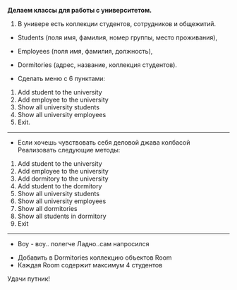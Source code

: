 **Делаем классы для работы с университетом.**

1. В универе есть коллекции студентов, сотрудников и общежитий.
- Students (поля имя, фамилия, номер группы, место проживания),
- Employees (поля имя, фамилия, должность),
- Dormitories (адрес, название, коллекция студентов).

- Сделать меню с 6 пунктами:
1) Add student to the university
2) Add employee to the university
3) Show all university students
4) Show all university employees 
5) Exit.

------------------------------
* Если хочешь чувствовать себя деловой джава колбасой
Реализовать следующие методы: 
1) Add student to the university
2) Add employee to the university
3) Add dormitory to the university
4) Add student to the dormitory
5) Show all university students
6) Show all university employees
7) Show all dormitories
8) Show all students in dormitory
9) Exit

------------------------------
* Воу - воу.. полегче
Ладно..сам напросился
- Добавить в Dormitories коллекцию объектов Room
- Каждая Room содержит максимум 4 студентов 

Удачи путник!